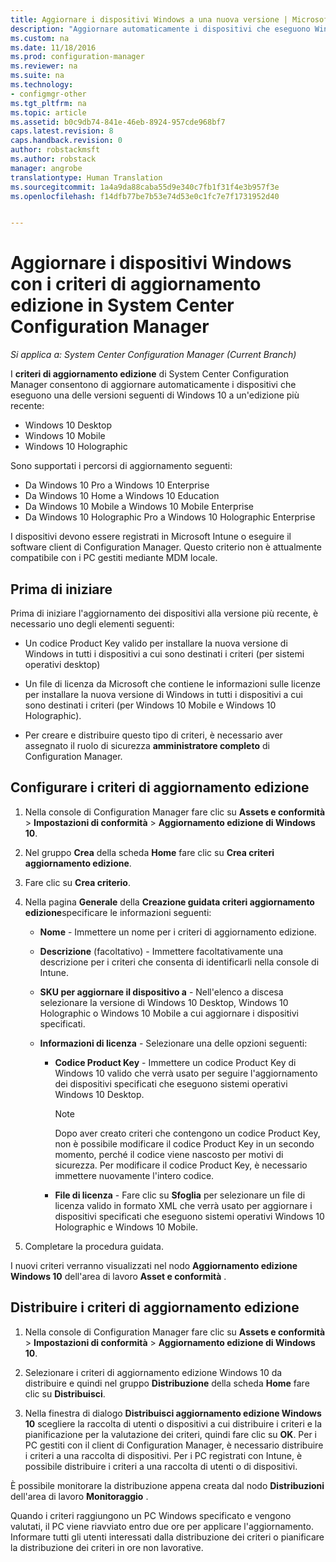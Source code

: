 ```yaml
---
title: Aggiornare i dispositivi Windows a una nuova versione | Microsoft Docs
description: "Aggiornare automaticamente i dispositivi che eseguono Windows 10 Desktop, Windows 10 Mobile, o Windows 10 Holographic all&quot;edizione più recente."
ms.custom: na
ms.date: 11/18/2016
ms.prod: configuration-manager
ms.reviewer: na
ms.suite: na
ms.technology:
- configmgr-other
ms.tgt_pltfrm: na
ms.topic: article
ms.assetid: b0c9db74-841e-46eb-8924-957cde968bf7
caps.latest.revision: 8
caps.handback.revision: 0
author: robstackmsft
ms.author: robstack
manager: angrobe
translationtype: Human Translation
ms.sourcegitcommit: 1a4a9da88caba55d9e340c7fb1f31f4e3b957f3e
ms.openlocfilehash: f14dfb77be7b53e74d53e0c1fc7e7f1731952d40


---
```


# <a name="upgrade-windows-devices-with-the-edition-upgrade-policy-in-system-center-configuration-manager"></a>Aggiornare i dispositivi Windows con i criteri di aggiornamento edizione in System Center Configuration Manager

*Si applica a: System Center Configuration Manager (Current Branch)*


I **criteri di aggiornamento edizione** di System Center Configuration Manager consentono di aggiornare automaticamente i dispositivi che eseguono una delle versioni seguenti di Windows 10 a un'edizione più recente:

- Windows 10 Desktop
- Windows 10 Mobile
- Windows 10 Holographic

Sono supportati i percorsi di aggiornamento seguenti:

- Da Windows 10 Pro a Windows 10 Enterprise
- Da Windows 10 Home a Windows 10 Education
- Da Windows 10 Mobile a Windows 10 Mobile Enterprise
- Da Windows 10 Holographic Pro a Windows 10 Holographic Enterprise

I dispositivi devono essere registrati in Microsoft Intune o eseguire il software client di Configuration Manager. Questo criterio non è attualmente compatibile con i PC gestiti mediante MDM locale.

## <a name="before-you-start"></a>Prima di iniziare  
 Prima di iniziare l'aggiornamento dei dispositivi alla versione più recente, è necessario uno degli elementi seguenti:  

-   Un codice Product Key valido per installare la nuova versione di Windows in tutti i dispositivi a cui sono destinati i criteri (per sistemi operativi desktop)  

-   Un file di licenza da Microsoft che contiene le informazioni sulle licenze per installare la nuova versione di Windows in tutti i dispositivi a cui sono destinati i criteri (per Windows 10 Mobile e Windows 10 Holographic).

- Per creare e distribuire questo tipo di criteri, è necessario aver assegnato il ruolo di sicurezza **amministratore completo** di Configuration Manager.

## <a name="configure-the-edition-upgrade-policy"></a>Configurare i criteri di aggiornamento edizione  

1.  Nella console di Configuration Manager fare clic su **Assets e conformità** > **Impostazioni di conformità** > **Aggiornamento edizione di Windows 10**.  

3.  Nel gruppo **Crea** della scheda **Home** fare clic su **Crea criteri aggiornamento edizione**.  

4.  Fare clic su **Crea criterio**.  

5.  Nella pagina **Generale** della **Creazione guidata criteri aggiornamento edizione**specificare le informazioni seguenti:  

    -   **Nome** - Immettere un nome per i criteri di aggiornamento edizione.  

    -   **Descrizione** (facoltativo) - Immettere facoltativamente una descrizione per i criteri che consenta di identificarli nella console di Intune.  

    -   **SKU per aggiornare il dispositivo a** - Nell'elenco a discesa selezionare la versione di Windows 10 Desktop, Windows 10 Holographic o Windows 10 Mobile a cui aggiornare i dispositivi specificati.  

    -   **Informazioni di licenza** - Selezionare una delle opzioni seguenti:  

        -   **Codice Product Key** - Immettere un codice Product Key di Windows 10 valido che verrà usato per seguire l'aggiornamento dei dispositivi specificati che eseguono sistemi operativi Windows 10 Desktop.  

            > [!NOTE]  
            >  Dopo aver creato criteri che contengono un codice Product Key, non è possibile modificare il codice Product Key in un secondo momento, perché il codice viene nascosto per motivi di sicurezza. Per modificare il codice Product Key, è necessario immettere nuovamente l'intero codice.  

        -   **File di licenza** - Fare clic su **Sfoglia** per selezionare un file di licenza valido in formato XML che verrà usato per aggiornare i dispositivi specificati che eseguono sistemi operativi Windows 10 Holographic e Windows 10 Mobile.  

6.  Completare la procedura guidata.  

I nuovi criteri verranno visualizzati nel nodo **Aggiornamento edizione Windows 10** dell'area di lavoro **Asset e conformità** .  

## <a name="deploy-the-edition-upgrade-policy"></a>Distribuire i criteri di aggiornamento edizione  

1.  Nella console di Configuration Manager fare clic su **Assets e conformità** > **Impostazioni di conformità** > **Aggiornamento edizione di Windows 10**.  

3.  Selezionare i criteri di aggiornamento edizione Windows 10 da distribuire e quindi nel gruppo **Distribuzione** della scheda **Home** fare clic su **Distribuisci**.  

4.  Nella finestra di dialogo **Distribuisci aggiornamento edizione Windows 10** scegliere la raccolta di utenti o dispositivi a cui distribuire i criteri e la pianificazione per la valutazione dei criteri, quindi fare clic su **OK**. Per i PC gestiti con il client di Configuration Manager, è necessario distribuire i criteri a una raccolta di dispositivi. Per i PC registrati con Intune, è possibile distribuire i criteri a una raccolta di utenti o di dispositivi. 

È possibile monitorare la distribuzione appena creata dal nodo **Distribuzioni** dell'area di lavoro **Monitoraggio** .  

 Quando i criteri raggiungono un PC Windows specificato e vengono valutati, il PC viene riavviato entro due ore per applicare l'aggiornamento. Informare tutti gli utenti interessati dalla distribuzione dei criteri o pianificare la distribuzione dei criteri in ore non lavorative.



<!--HONumber=Dec16_HO3-->


